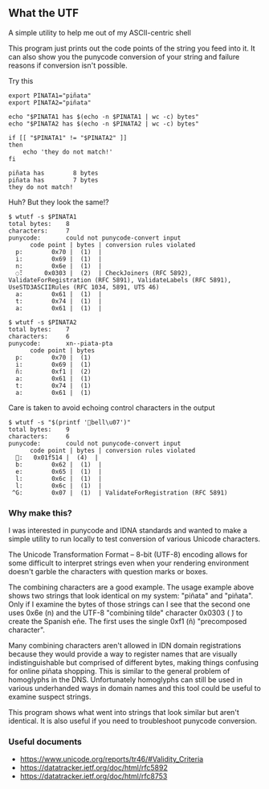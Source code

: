 ## What the UTF

A simple utility to help me out of my ASCII-centric shell

This program just prints out the code points of the string you feed into it. It can also show you the punycode conversion of your string and failure reasons if conversion isn't possible.

Try this
```shell
export PINATA1="piñata" 
export PINATA2="piñata" 

echo "$PINATA1 has $(echo -n $PINATA1 | wc -c) bytes"
echo "$PINATA2 has $(echo -n $PINATA2 | wc -c) bytes"

if [[ "$PINATA1" != "$PINATA2" ]]
then
    echo 'they do not match!'
fi
```

```
piñata has        8 bytes
piñata has        7 bytes
they do not match!
```

Huh? But they look the same!?

```shell
$ wtutf -s $PINATA1
total bytes:    8
characters:     7
punycode:       could not punycode-convert input
      code point | bytes | conversion rules violated
  p:        0x70 |  (1)  | 
  i:        0x69 |  (1)  | 
  n:        0x6e |  (1)  | 
  ◌̃:      0x0303 |  (2)  | CheckJoiners (RFC 5892), ValidateForRegistration (RFC 5891), ValidateLabels (RFC 5891), UseSTD3ASCIIRules (RFC 1034, 5891, UTS 46)
  a:        0x61 |  (1)  | 
  t:        0x74 |  (1)  | 
  a:        0x61 |  (1)  |  

$ wtutf -s $PINATA2
total bytes:    7
characters:     6
punycode:       xn--piata-pta
      code point | bytes 
  p:        0x70 |  (1) 
  i:        0x69 |  (1) 
  ñ:        0xf1 |  (2) 
  a:        0x61 |  (1) 
  t:        0x74 |  (1) 
  a:        0x61 |  (1) 
```

Care is taken to avoid echoing control characters in the output

```shell
$ wtutf -s "$(printf '🔔bell\u07')"  
total bytes:    9
characters:     6
punycode:       could not punycode-convert input
      code point | bytes | conversion rules violated
  🔔:   0x01f514 |  (4)  | 
  b:        0x62 |  (1)  | 
  e:        0x65 |  (1)  | 
  l:        0x6c |  (1)  | 
  l:        0x6c |  (1)  | 
 ^G:        0x07 |  (1)  | ValidateForRegistration (RFC 5891)
```

### Why make this?

I was interested in punycode and IDNA standards and wanted to make a simple utility to run locally to test conversion of various Unicode characters.

The Unicode Transformation Format – 8-bit (UTF-8) encoding allows for some difficult to interpret strings even when your rendering environment doesn't garble the characters with question marks or boxes.

The combining characters are a good example. The usage example above shows two strings that look identical on my system: "piñata" and "piñata". Only if I examine the bytes of those strings can I see that the second one uses 0x6e (n) and the UTF-8 "combining tilde" character 0x0303 ( ̃) to create the Spanish eñe. The first uses the single 0xf1 (ñ) "precomposed character".

Many combining characters aren't allowed in IDN domain registrations because they would provide a way to register names that are visually indistinguishable but comprised of different bytes, making things confusing for online piñata shopping. This is similar to the general problem of homoglyphs in the DNS. Unfortunately homoglyphs can still be used in various underhanded ways in domain names and this tool could be useful to examine suspect strings.

This program shows what went into strings that look similar but aren't identical. It is also useful if you need to troubleshoot punycode conversion.

### Useful documents

* https://www.unicode.org/reports/tr46/#Validity_Criteria
* https://datatracker.ietf.org/doc/html/rfc5892
* https://datatracker.ietf.org/doc/html/rfc8753
